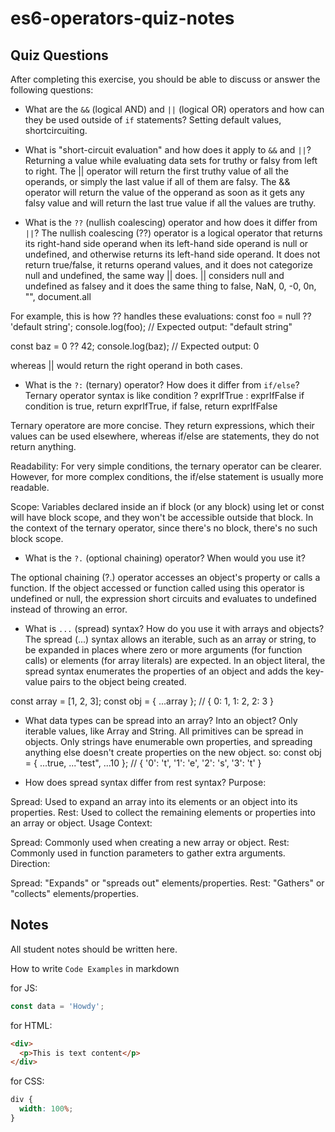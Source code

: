 # es6-operators-quiz-notes

## Quiz Questions

After completing this exercise, you should be able to discuss or answer the following questions:

- What are the `&&` (logical AND) and `||` (logical OR) operators and how can they be used outside of `if` statements?
  Setting default values, shortcircuiting.

- What is "short-circuit evaluation" and how does it apply to `&&` and `||`?
  Returning a value while evaluating data sets for truthy or falsy from left to right.
  The || operator will return the first truthy value of all the operands, or simply the last value if all of them are falsy.
  The && operator will return the value of the opperand as soon as it gets any falsy value and will return the last true value if all the values are truthy.

- What is the `??` (nullish coalescing) operator and how does it differ from `||`?
  The nullish coalescing (??) operator is a logical operator that returns its right-hand side operand when its left-hand side operand is null or undefined, and otherwise returns its left-hand side operand. It does not return true/false, it returns operand values, and it does not categorize null and undefined, the same way || does. || considers null and undefined as falsey and it does the same thing to false, NaN, 0, -0, 0n, "", document.all

For example, this is how ?? handles these evaluations:
const foo = null ?? 'default string';
console.log(foo);
// Expected output: "default string"

const baz = 0 ?? 42;
console.log(baz);
// Expected output: 0

whereas || would return the right operand in both cases.

- What is the `?:` (ternary) operator? How does it differ from `if/else`?
  Ternary operator syntax is like
  condition ? exprIfTrue : exprIfFalse
  if condition is true, return exprIfTrue, if false, return exprIfFalse

Ternary operatore are more concise. They return expressions, which their values can be used elsewhere, whereas if/else are statements, they do not return anything.

Readability: For very simple conditions, the ternary operator can be clearer. However, for more complex conditions, the if/else statement is usually more readable.

Scope: Variables declared inside an if block (or any block) using let or const will have block scope, and they won't be accessible outside that block. In the context of the ternary operator, since there's no block, there's no such block scope.

- What is the `?.` (optional chaining) operator? When would you use it?

The optional chaining (?.) operator accesses an object's property or calls a function. If the object accessed or function called using this operator is undefined or null, the expression short circuits and evaluates to undefined instead of throwing an error.

- What is `...` (spread) syntax? How do you use it with arrays and objects?
  The spread (...) syntax allows an iterable, such as an array or string, to be expanded in places where zero or more arguments (for function calls) or elements (for array literals) are expected. In an object literal, the spread syntax enumerates the properties of an object and adds the key-value pairs to the object being created.

const array = [1, 2, 3];
const obj = { ...array }; // { 0: 1, 1: 2, 2: 3 }

- What data types can be spread into an array? Into an object?
  Only iterable values, like Array and String.
  All primitives can be spread in objects. Only strings have enumerable own properties, and spreading anything else doesn't create properties on the new object. so:
  const obj = { ...true, ..."test", ...10 };
  // { '0': 't', '1': 'e', '2': 's', '3': 't' }

- How does spread syntax differ from rest syntax?
  Purpose:

Spread: Used to expand an array into its elements or an object into its properties.
Rest: Used to collect the remaining elements or properties into an array or object.
Usage Context:

Spread: Commonly used when creating a new array or object.
Rest: Commonly used in function parameters to gather extra arguments.
Direction:

Spread: "Expands" or "spreads out" elements/properties.
Rest: "Gathers" or "collects" elements/properties.

## Notes

All student notes should be written here.

How to write `Code Examples` in markdown

for JS:

```js
const data = 'Howdy';
```

for HTML:

```html
<div>
  <p>This is text content</p>
</div>
```

for CSS:

```css
div {
  width: 100%;
}
```
